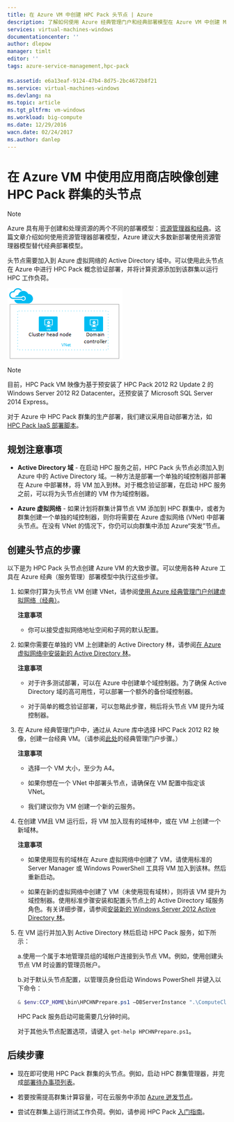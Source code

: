 ```yaml
---
title: 在 Azure VM 中创建 HPC Pack 头节点 | Azure
description: 了解如何使用 Azure 经典管理门户和经典部署模型在 Azure VM 中创建 Microsoft HPC Pack 头节点。
services: virtual-machines-windows
documentationcenter: ''
author: dlepow
manager: timlt
editor: ''
tags: azure-service-management,hpc-pack

ms.assetid: e6a13eaf-9124-47b4-8d75-2bc4672b8f21
ms.service: virtual-machines-windows
ms.devlang: na
ms.topic: article
ms.tgt_pltfrm: vm-windows
ms.workload: big-compute
ms.date: 12/29/2016
wacn.date: 02/24/2017
ms.author: danlep
---
```


# 在 Azure VM 中使用应用商店映像创建 HPC Pack 群集的头节点

> [!NOTE]
>Azure 具有用于创建和处理资源的两个不同的部署模型：[资源管理器和经典](../azure-resource-manager/resource-manager-deployment-model.md)。这篇文章介绍如何使用资源管理器部署模型，Azure 建议大多数新部署使用资源管理器模型替代经典部署模型。

头节点需要加入到 Azure 虚拟网络的 Active Directory 域中。可以使用此头节点在 Azure 中进行 HPC Pack 概念验证部署，并将计算资源添加到该群集以运行 HPC 工作负荷。

![HPC Pack 头节点][headnode]

>[!NOTE]
>目前，HPC Pack VM 映像为基于预安装了 HPC Pack 2012 R2 Update 2 的 Windows Server 2012 R2 Datacenter。还预安装了 Microsoft SQL Server 2014 Express。

对于 Azure 中 HPC Pack 群集的生产部署，我们建议采用自动部署方法，如 [HPC Pack IaaS 部署脚本](./virtual-machines-windows-classic-hpcpack-cluster-powershell-script.md)。

## 规划注意事项

* **Active Directory 域** - 在启动 HPC 服务之前，HPC Pack 头节点必须加入到 Azure 中的 Active Directory 域。一种方法是部署一个单独的域控制器并部署在 Azure 中部署林，将 VM 加入到林。对于概念验证部署，在启动 HPC 服务之前，可以将为头节点创建的 VM 作为域控制器。

* **Azure 虚拟网络** - 如果计划将群集计算节点 VM 添加到 HPC 群集中，或者为群集创建一个单独的域控制器，则你将需要在 Azure 虚拟网络 (VNet) 中部署头节点。在没有 VNet 的情况下，你仍可以向群集中添加 Azure“突发”节点。

## 创建头节点的步骤

以下是为 HPC Pack 头节点创建 Azure VM 的大致步骤。可以使用各种 Azure 工具在 Azure 经典（服务管理）部署模型中执行这些步骤。

1. 如果你打算为头节点 VM 创建 VNet，请参阅[使用 Azure 经典管理门户创建虚拟网络（经典）](../virtual-network/virtual-networks-create-vnet-classic-portal.md)。

    **注意事项**

    * 你可以接受虚拟网络地址空间和子网的默认配置。

2. 如果你需要在单独的 VM 上创建新的 Active Directory 林，请参阅[在 Azure 虚拟网络中安装新的 Active Directory 林](../active-directory/active-directory-new-forest-virtual-machine.md)。

    **注意事项**

    * 对于许多测试部署，可以在 Azure 中创建单个域控制器。为了确保 Active Directory 域的高可用性，可以部署一个额外的备份域控制器。

    * 对于简单的概念验证部署，可以忽略此步骤，稍后将头节点 VM 提升为域控制器。

3. 在 Azure 经典管理门户中，通过从 Azure 库中选择 HPC Pack 2012 R2 映像，创建一台经典 VM。（请参阅[此处](./virtual-machines-windows-classic-tutorial.md)的经典管理门户步骤。）

    **注意事项**

    * 选择一个 VM 大小，至少为 A4。

    * 如果你想在一个 VNet 中部署头节点，请确保在 VM 配置中指定该 VNet。

    * 我们建议你为 VM 创建一个新的云服务。

4. 在创建 VM且 VM 运行后，将 VM 加入现有的域林中，或在 VM 上创建一个新域林。

    **注意事项**

    * 如果使用现有的域林在 Azure 虚拟网络中创建了 VM，请使用标准的 Server Manager 或 Windows PowerShell 工具将 VM 加入到该林。然后重新启动。

    * 如果在新的虚拟网络中创建了 VM（未使用现有域林），则将该 VM 提升为域控制器。使用标准步骤安装和配置头节点上的 Active Directory 域服务角色。有关详细步骤，请参阅[安装新的 Windows Server 2012 Active Directory 林](https://technet.microsoft.com/zh-cn/library/jj574166.aspx)。

5. 在 VM 运行并加入到 Active Directory 林后启动 HPC Pack 服务，如下所示：

    a.使用一个属于本地管理员组的域帐户连接到头节点 VM。例如，使用创建头节点 VM 时设置的管理员帐户。

    b.对于默认头节点配置，以管理员身份启动 Windows PowerShell 并键入以下命令：

    ```PowerShell
    & $env:CCP_HOME\bin\HPCHNPrepare.ps1 –DBServerInstance ".\ComputeCluster"
    ```

    HPC Pack 服务启动可能需要几分钟时间。

    对于其他头节点配置选项，请键入 `get-help HPCHNPrepare.ps1`。

## 后续步骤

* 现在即可使用 HPC Pack 群集的头节点。例如，启动 HPC 群集管理器，并完成[部署待办事项列表](https://technet.microsoft.com/zh-cn/library/jj884141.aspx)。
* 若要按需提高群集计算容量，可在云服务中添加 [Azure 迸发节点](./virtual-machines-windows-classic-hpcpack-cluster-node-burst.md)。

* 尝试在群集上运行测试工作负荷。例如，请参阅 HPC Pack [入门指南](https://technet.microsoft.com/zh-cn/library/jj884144)。

<!--Image references-->
[headnode]: ./media/virtual-machines-windows-hpcpack-cluster-headnode/headnode.png

<!---HONumber=Mooncake_0220_2017-->
<!--Update_Description: meta update-->